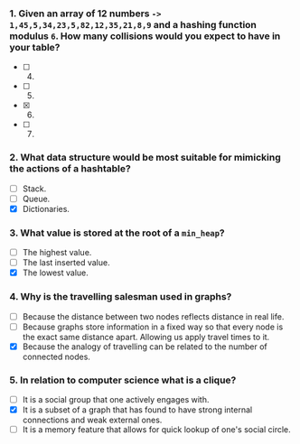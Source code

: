 ### 1. Given an array of 12 numbers `->  1,45,5,34,23,5,82,12,35,21,8,9` and a hashing function modulus `6`. How many collisions would you expect to have in your table?

- [ ] 4.
- [ ] 5.
- [x] 6.
- [ ] 7.

### 2. What data structure would be most suitable for mimicking the actions of a hashtable?

- [ ] Stack.
- [ ] Queue.
- [x] Dictionaries.

### 3. What value is stored at the root of a `min_heap`?

- [ ] The highest value.
- [ ] The last inserted value.
- [x] The lowest value.

### 4. Why is the travelling salesman used in graphs?

- [ ] Because the distance between two nodes reflects distance in real life.
- [ ] Because graphs store information in a fixed way so that every node is the exact same distance apart. Allowing us apply travel times to it.
- [x] Because the analogy of travelling can be related to the number of connected nodes.

### 5. In relation to computer science what is a clique?

- [ ] It is a social group that one actively engages with.
- [x] It is a subset of a graph that has found to have strong internal connections and weak external ones.
- [ ] It is a memory feature that allows for quick lookup of one's social circle.
